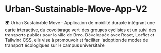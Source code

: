 # Urban-Sustainable-Move-App-V2
🌍 Urban Sustainable Move - Application de mobilité durable intégrant une carte interactive, du covoiturage vert, des groupes cyclistes et un suivi des transports publics pour la ville de Brno. Développée avec React, Leaflet et Tailwind CSS, elle vise à promouvoir et faciliter l'adoption de modes de transport écologiques sur le campus universitaire
